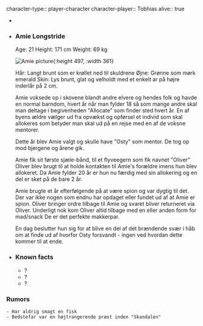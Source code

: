 character-type:: player-character
character-player:: Tobhias
alive:: true

-
- ### Amie Longstride
  
  Age: 21
  Height: 171 cm
  Weight: 69 kg
  
  ![Amie picture](https://cdn.discordapp.com/attachments/1030158179310506095/1035425841728983130/Elf.jpg){:height 497, :width 361}
  
  Hår: Langt brunt som er krøllet ned til skuldrene
  Øjne: Grønne som mørk emerald
  Skin: Lys brunt, glat og velholdt med et enkelt ar på højre inderlår på 2 cm.
  
  Amie voksede op i skovene blandt andre elvere og hendes folk og havde en normal barndom, hvert år når man fylder 18 så som mange andre skal man deltage i begivenheden "Allocate" som finder sted hvert år.
  En af byens ældre vælger ud fra opvækst og opførsel et individ som skal allokeres som betyder man skal ud på en rejse med en af de voksne mentorer.
  
  Dette år blev Amie valgt og skulle have "Osty" som mentor.
  De tog op mod bjergene og årene gik.
  
  Amie fik sit første sjæle-bånd, til et flyveegern som fik navnet "Oliver"
  Oliver blev brugt til at holde kontakten til Amie's forældre imens hun blev allokeret.
  Da Amie fylder 20 år er hun nu færdig med sin allokering og en del er sket på de bare 2 år.
  
  Amie brugte et år efterfølgende på at være spion og var dygtig til det.
  Der var ikke nogen som endnu har opdaget eller fundet ud af at Amie er spion.
  Oliver bringer ordre tilbage til Amie og svaret bliver returneret via Oliver. Underligt nok kom Oliver altid tilbage med en eller anden form for mad/snack
  De er det perfekte makkerpar.
  
  En dag beslutter hun sig for at blive en del af det brændende svær i håb om at finde ud af hvorfor Osty forsvandt - ingen ved hvordan dette kommer til at ende.
- ### Known facts
	- ?
	- ?
	- ?
### Rumors
	- Har aldrig smagt en fisk
	- Bedstefar var en højtrangerende præst inden "Skandalen"